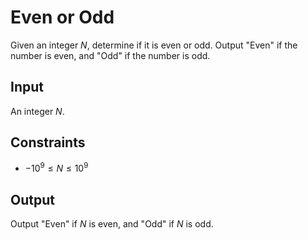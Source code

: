 # Even or Odd

Given an integer $N$, determine if it is even or odd. Output "Even" if the number is even, and "Odd" if the number is odd.

## Input
An integer $N$.

## Constraints
* $-10^9 \leq N \leq 10^9$

## Output
Output "Even" if $N$ is even, and "Odd" if $N$ is odd.